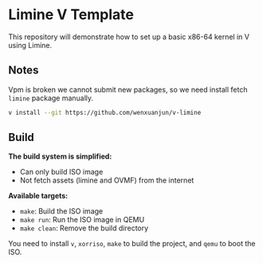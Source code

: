 # Limine V Template

This repository will demonstrate how to set up a basic x86-64 kernel in V using Limine.

## Notes

Vpm is broken we cannot submit new packages, so we need install fetch `limine` package manually.

```bash
v install --git https://github.com/wenxuanjun/v-limine
```

## Build

**The build system is simplified:**

- Can only build ISO image
- Not fetch assets (limine and OVMF) from the internet

**Available targets:**
- `make`: Build the ISO image
- `make run`: Run the ISO image in QEMU
- `make clean`: Remove the build directory

You need to install `v`, `xorriso`, `make` to build the project, and `qemu` to boot the ISO.
